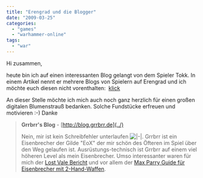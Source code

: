 ```yaml
---
title: "Erengrad und die Blogger"
date: "2009-03-25"
categories: 
  - "games"
  - "warhammer-online"
tags: 
  - "war"
---
```


Hi zusammen,

heute bin ich auf einen interessanten Blog gelangt von dem Spieler Tokk. In einem Artikel nennt er mehrere Blogs von Spielern auf Erengrad und ich möchte euch diesen nicht vorenthalten:  [klick](http://www.hop-clan.de/webwolves_blog01/index.php/2009/03/18/weitere-erengrad-blogs?blog=2)

An dieser Stelle möchte ich mich auch noch ganz herzlich für einen großen digitalen Blumenstrauß bedanken. Solche Fundstücke erfreuen und motivieren :-) Danke

> **Grrbrr's Blog** - [http://blog.grrbrr.de](../)
> 
> Nein, mir ist kein Schreibfehler unterlaufen ![|-|](/blog/images/icon_wth.gif). Grrbrr ist ein Eisenbrecher der Gilde "EoX" der mir schön des Öfteren im Spiel über den Weg gelaufen ist. Ausrüstungs-technisch ist Grrbrr auf einem viel höheren Level als mein Eisenbrecher. Umso interessanter waren für mich der [Lost Vale Bericht](../2009/01/erlebnisse-eines-eisenbrecher%c2%b4s-heute-lost-vale-teil-1/) und vor allem der [Max Parry Guide für Eisenbrecher mit 2-Hand-Waffen](../2009/01/grrbrr%c2%b4s-max-parry-guide-life-long-for-high-damage/).
